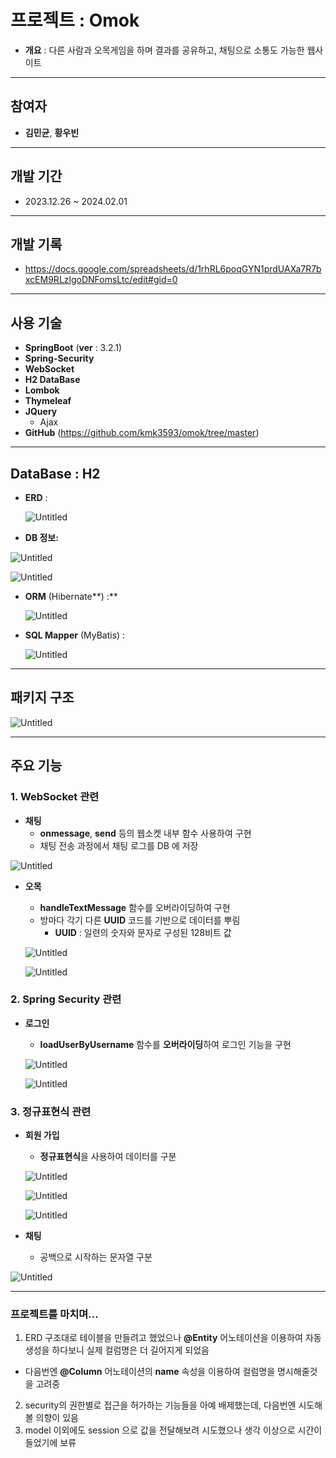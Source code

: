 # 프로젝트 : Omok

- **개요** : 다른 사람과 오목게임을 하며 결과를 공유하고, 채팅으로 소통도 가능한 웹사이트

---

## 참여자

- **김민균**, **황우빈**

---

## 개발 기간

- 2023.12.26 ~ 2024.02.01

---

## 개발 기록

- https://docs.google.com/spreadsheets/d/1rhRL6poqGYN1prdUAXa7R7bxcEM9RLzlgoDNFomsLtc/edit#gid=0

---

## 사용 기술

- **SpringBoot** (**ver** : 3.2.1)
- **Spring-Security**
- **WebSocket**
- **H2 DataBase**
- **Lombok**
- **Thymeleaf**
- **JQuery**
    - Ajax
- **GitHub** (https://github.com/kmk3593/omok/tree/master)

---

## DataBase : H2

- **ERD** :
    
    ![Untitled](https://github.com/kmk3593/omok/assets/81403633/90604b42-5be8-49c1-b963-2badb7814830)
    
- **DB 정보:**

![Untitled](https://github.com/kmk3593/omok/assets/81403633/8dabb3d8-a929-4018-831d-3d2d004f560a)

![Untitled](https://github.com/kmk3593/omok/assets/81403633/67a3c916-4e92-4e20-8852-349bfcf7ed2e)

- **ORM** (Hibernate**) :**
    
    ![Untitled](https://github.com/kmk3593/omok/assets/81403633/26de4461-7f83-4387-8a5a-2770c3bab93f)

    
- **SQL Mapper** (MyBatis) :
    
    ![Untitled](https://github.com/kmk3593/omok/assets/81403633/526eff22-ddb4-40d2-ad45-e66e83e5c5c9)

    

---

## 패키지 구조

![Untitled](https://github.com/kmk3593/omok/assets/81403633/9fabcb52-11ae-4e75-a0e0-18a42714a682)

---

## 주요 기능

### 1. WebSocket 관련

- **채팅**
    - **onmessage**, **send** 등의 웹소켓 내부 함수 사용하여 구현
    - 채팅 전송 과정에서 채팅 로그를 DB 에 저장

![Untitled](https://github.com/kmk3593/omok/assets/81403633/aba723d3-c03c-48f4-8f9f-abf356efd9ad)

- **오목**
    - **handleTextMessage** 함수를 오버라이딩하여 구현
    - 방마다 각기 다른 **UUID** 코드를 기반으로 데이터를 뿌림
        - **UUID** : 일련의 숫자와 문자로 구성된 128비트 값
    
    ![Untitled](https://github.com/kmk3593/omok/assets/81403633/c34ccc55-b030-4dab-b8b9-7e1ff16ad2bd)
    
    ![Untitled](https://github.com/kmk3593/omok/assets/81403633/5a742f98-14a3-4b29-97e8-efa33beab1da)
    

### 2. Spring Security 관련

- **로그인**
    - **loadUserByUsername** 함수를 **오버라이딩**하여 로그인 기능을 구현
    
    ![Untitled](https://github.com/kmk3593/omok/assets/81403633/52f0a547-1d43-4d89-9ebd-a7f1208b1e38)
    
    ![Untitled](https://github.com/kmk3593/omok/assets/81403633/f7793950-1817-402f-87cb-354587b462e8)
    

### 3. 정규표현식 관련

- **회원 가입**
    - **정규표현식**을 사용하여 데이터를 구분
    
    ![Untitled](https://github.com/kmk3593/omok/assets/81403633/42bedaef-d1aa-4f25-847a-902d69f56813)
    
    ![Untitled](https://github.com/kmk3593/omok/assets/81403633/7bd1441d-51ec-4ac8-ae57-5fac01fac1cd)
    
    ![Untitled](https://github.com/kmk3593/omok/assets/81403633/cae1988f-6e75-4846-9152-bdc45ad07e43)
    
- **채팅**
    - 공백으로 시작하는 문자열 구분

![Untitled](https://github.com/kmk3593/omok/assets/81403633/4ad4974a-3d1b-4d4f-b537-161347d900c1)

---

### 프로젝트를 마치며…

1. ERD 구조대로 테이블을 만들려고 했었으나 **@Entity** 어노테이션을 이용하여 자동 생성을 하다보니 실제 컬럼명은 더 길어지게 되었음
- 다음번엔 **@Column** 어노테이션의 **name** 속성을 이용하여 컬럼명을 명시해줄것을 고려중
2. security의 권한별로 접근을 허가하는 기능들을 아예 배제했는데, 다음번엔 시도해볼 의향이 있음
3. model 이외에도 session 으로 값을 전달해보려 시도했으나 생각 이상으로 시간이 들었기에 보류

